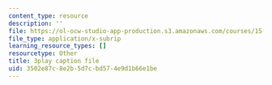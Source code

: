 ```yaml
---
content_type: resource
description: ''
file: https://ol-ocw-studio-app-production.s3.amazonaws.com/courses/15-390-new-enterprises-spring-2013/3502e87c8e2b5d7cbd574e9d1b66e1be_JyYoXu0cJwA.vtt
file_type: application/x-subrip
learning_resource_types: []
resourcetype: Other
title: 3play caption file
uid: 3502e87c-8e2b-5d7c-bd57-4e9d1b66e1be
---
```

